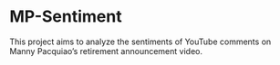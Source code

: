 # MP-Sentiment
This project aims to analyze the sentiments of YouTube comments on Manny Pacquiao’s retirement announcement video.
